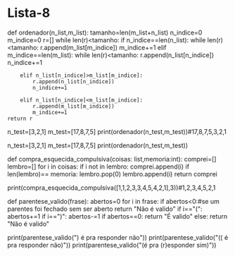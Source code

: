 # Lista-8
def ordenador(n_list,m_list):
    tamanho=len(m_list+n_list)
    n_indice=0
    m_indice=0
    r=[]
    while len(r)<tamanho:
        if n_indice==len(n_list):
            while len(r)<tamanho:
                r.append(m_list[m_indice])
                m_indice+=1
        elif m_indice==len(m_list):
            while len(r)<tamanho:
                r.append(n_list[n_indice])
                n_indice+=1
                    
        elif n_list[n_indice]>m_list[m_indice]:
            r.append(n_list[n_indice])
            n_indice+=1

        elif n_list[n_indice]<m_list[m_indice]:
            r.append(m_list[m_indice])
            m_indice+=1
    return r


    

n_test=[3,2,1]
m_test=[17,8,7,5]
print(ordenador(n_test,m_test))#17,8,7,5,3,2,1

    

n_test=[3,2,1]
m_test=[17,8,7,5]
print(ordenador(n_test,m_test))

def compra_esquecida_compulsiva(coisas: list,memoria:int):
    comprei=[]
    lembro=[]
    for i in coisas:
        if i not in lembro:
            comprei.append(i)
            if len(lembro)== memoria:
                lembro.pop(0)
            lembro.append(i)
    return comprei

print(compra_esquecida_compulsiva([1,1,2,3,3,4,5,4,2,1],3))#1,2,3,4,5,2,1

def parentese_valido(frase):
    abertos=0
    for i in frase:
        if abertos<0:#se um parentes foi fechado sem ser aberto
            return "Não é valido"
        if i=="(":
            abertos+=1
        if i==")":
            abertos-=1
    if abertos==0:
        return "É valido"
    else:
        return "Não é valido"

print(parentese_valido(") é pra responder não"))
print(parentese_valido("(( é pra responder não)"))
print(parentese_valido("(é pra (r)esponder sim)"))
